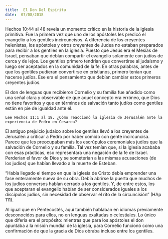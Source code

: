 ```yaml
---
title:  El Don Del Espíritu
date:  07/08/2018
---
```


Hechos 10:44 al 48 revela un momento crítico en la historia de la iglesia primitiva. Fue la primera vez que uno de los apóstoles les predicó el evangelio a los gentiles incircuncisos. A diferencia de los creyentes helenistas, los apóstoles y otros creyentes de Judea no estaban preparados para recibir a los gentiles en la iglesia. Puesto que Jesús era el Mesías de Israel, pensaban que debían compartir el evangelio solamente con judíos de cerca y de lejos. Los gentiles primero tendrían que convertirse al judaísmo y luego ser aceptados en la comunidad de la fe. En otras palabras, antes de que los gentiles pudieran convertirse en cristianos, primero tenían que hacerse judíos. Ese era el pensamiento que debían cambiar estos primeros creyentes judíos.

El don de lenguas que recibieron Cornelio y su familia fue añadido como una señal clara y observable de que aquel concepto era erróneo, que Dios no tiene favoritos y que en términos de salvación tanto judíos como gentiles están en pie de igualdad ante él.

`Lee Hechos 11:1 al 18. ¿Cómo reaccionó la iglesia de Jerusalén ante la experiencia de Pedro en Cesarea?`

El antiguo prejuicio judaico sobre los gentiles llevó a los creyentes de Jerusalén a criticar a Pedro por haber comido con gente incircuncisa. Parece que les preocupaban más los escrúpulos ceremoniales judíos que la salvación de Cornelio y su familia. Tal vez temían que, si la iglesia acababa con esas prácticas, eso representara una negación de la fe de Israel. Perderían el favor de Dios y se someterían a las mismas acusaciones (de los judíos) que habían llevado a la muerte de Esteban.

“Había llegado el tiempo en que la iglesia de Cristo debía emprender una fase enteramente nueva de su obra. Debía abrirse la puerta que muchos de los judíos conversos habían cerrado a los gentiles. Y, de entre estos, los que aceptaran el evangelio habían de ser considerados iguales a los discípulos judíos, sin necesidad de observar el rito de la circuncisión” (HAp 111).

Al igual que en Pentecostés, aquí también hablaban en idiomas previamente desconocidos para ellos, no en lenguas exaltadas o celestiales. Lo único que difería era el propósito: mientras que para los apóstoles el don apuntaba a la misión mundial de la iglesia, para Cornelio funcionó como una confirmación de que la gracia de Dios obraba incluso entre los gentiles.
